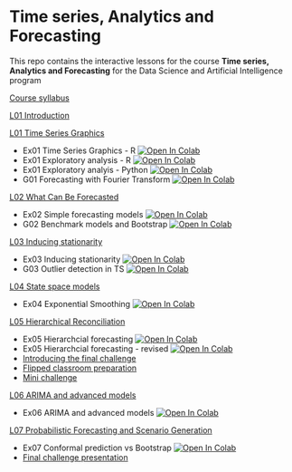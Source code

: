 # Time series, Analytics and Forecasting 
This repo contains the interactive lessons for the course **Time series, Analytics and Forecasting** for the 
Data Science and Artificial Intelligence program

[Course syllabus](https://pond-philosophy-94e.notion.site/Time-series-Analytics-and-Forecasting-Course-Presentation-b5c6bff535844597b82d7b77ef02626b)

[L01 Introduction](https://pond-philosophy-94e.notion.site/What-can-be-forecasted-introduction-78581288daf84b84855aee05afcc20f9)

[L01 Time Series Graphics](https://pond-philosophy-94e.notion.site/Time-series-graphics-c06b23af9c0d432c973b2bd5aa094763)
* Ex01 Time Series Graphics - R [![Open In Colab](https://colab.research.google.com/assets/colab-badge.svg)](https://colab.research.google.com/github/nepslor/teaching/blob/main/TimeSeriesForecasting/time_series_graphics_R.ipynb)
* Ex01 Exploratory analysis - R [![Open In Colab](https://colab.research.google.com/assets/colab-badge.svg)](https://colab.research.google.com/github/nepslor/teaching/blob/main/TimeSeriesForecasting/TS_visualization_R.ipynb)
* Ex01 Exploratory analyis - Python [![Open In Colab](https://colab.research.google.com/assets/colab-badge.svg)](https://colab.research.google.com/github/nepslor/teaching/blob/main/TimeSeriesForecasting/TS_visualization_python.ipynb)
* G01 Forecasting with Fourier Transform [![Open In Colab](https://colab.research.google.com/assets/colab-badge.svg)](https://colab.research.google.com/github/nepslor/teaching/blob/main/TimeSeriesForecasting/fourier_forecasts.ipynb)

[L02 What Can Be Forecasted](https://pond-philosophy-94e.notion.site/What-can-be-forecasted-677c4f661bff4302a3a9c0efe18f1e67)

* Ex02 Simple forecasting models [![Open In Colab](https://colab.research.google.com/assets/colab-badge.svg)](https://colab.research.google.com/github/nepslor/teaching/blob/main/TimeSeriesForecasting/WhatCanBeForecasted_python_ex.ipynb)
* G02 Benchmark models and Bootstrap [![Open In Colab](https://colab.research.google.com/assets/colab-badge.svg)](https://colab.research.google.com/github/nepslor/teaching/blob/main/TimeSeriesForecasting/Benchmark_models_and_bootstrap.ipynb)

[L03 Inducing stationarity](https://pond-philosophy-94e.notion.site/Stationarity-and-forecasting-assumptions-eca9ad2a835e464c8d91a73de5b1236f)

* Ex03 Inducing stationarity [![Open In Colab](https://colab.research.google.com/assets/colab-badge.svg)](https://colab.research.google.com/github/nepslor/teaching/blob/main/TimeSeriesForecasting/inducing_stationarity.ipynb)
* G03 Outlier detection in TS [![Open In Colab](https://colab.research.google.com/assets/colab-badge.svg)](https://colab.research.google.com/github/nepslor/teaching/blob/main/TimeSeriesForecasting/outlier_detection_in_TS.ipynb)

[L04 State space models](https://pond-philosophy-94e.notion.site/State-Space-models-for-forecasting-8244d7a92909409fa73bd56ddc875328)

* Ex04 Exponential Smoothing [![Open In Colab](https://colab.research.google.com/assets/colab-badge.svg)](https://colab.research.google.com/github/nepslor/teaching/blob/main/TimeSeriesForecasting/exponential_smoothing_and_static_maps.ipynb)

[L05 Hierarchical Reconciliation](https://pond-philosophy-94e.notion.site/Hierarchical-forecasting-73dce9248d5d4edb91eeab7a7a88571f)
* Ex05 Hierarchcial forecasting [![Open In Colab](https://colab.research.google.com/assets/colab-badge.svg)](https://colab.research.google.com/github/nepslor/teaching/blob/main/TimeSeriesForecasting/hierarchical_forecasting.ipynb)
* Ex05 Hierarchcial forecasting - revised [![Open In Colab](https://colab.research.google.com/assets/colab-badge.svg)](https://colab.research.google.com/github/nepslor/teaching/blob/main/TimeSeriesForecasting/solutions/hierarchical_forecasting_revised.ipynb)
* [Introducing the final challenge](https://pond-philosophy-94e.notion.site/Introducing-the-final-project-82722721635d487bab1ebbd19e6a1d1a)
* [Flipped classroom preparation](https://pond-philosophy-94e.notion.site/Flipped-classroom-265162380f0f4df5bd573fd2598d6c37)
* [Mini challenge](https://pond-philosophy-94e.notion.site/Mini-challenge-38a328c35e5d4cd1aa70caceda099b2e)

[L06 ARIMA and advanced models](https://pond-philosophy-94e.notion.site/ARIMA-and-advanced-forecasting-models-2fa5bc626cf8447ea6bfc330110d7fff)
* Ex06 ARIMA and advanced models [![Open In Colab](https://colab.research.google.com/assets/colab-badge.svg)](https://colab.research.google.com/github/nepslor/teaching/blob/main/TimeSeriesForecasting/advanced_models.ipynb)

[L07 Probabilistic Forecasting and Scenario Generation](https://pond-philosophy-94e.notion.site/Probabilistic-forecasting-scenario-generation-without-NID-assumption-a7e23b88dff441939b452b8077ac10ea)
* Ex07 Conformal prediction vs Bootstrap [![Open In Colab](https://colab.research.google.com/assets/colab-badge.svg)](https://colab.research.google.com/github/nepslor/teaching/blob/main/TimeSeriesForecasting/conformal_predictions.ipynb)
* [Final challenge presentation](https://pond-philosophy-94e.notion.site/Final-project-17fac1e243e44d21bab1dffbc73514c8)



